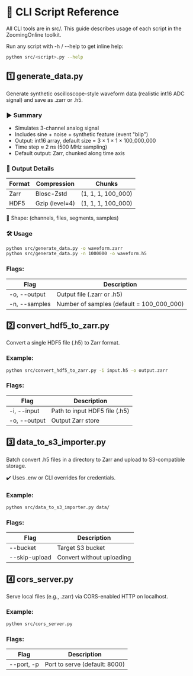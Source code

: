 # 🧰 CLI Script Reference

All CLI tools are in src/. This guide describes usage of each script in the ZoomingOnline toolkit.

Run any script with -h / --help to get inline help:

```bash
python src/<script>.py --help
```

## 1️⃣ generate_data.py

Generate synthetic oscilloscope-style waveform data (realistic int16 ADC signal) and save as .zarr or .h5.

### ▶ Summary

- Simulates 3-channel analog signal
- Includes sine + noise + synthetic feature (event "blip")
- Output: int16 array, default size = 3 × 1 × 1 × 100_000_000
- Time step ≈ 2 ns (500 MHz sampling)
- Default output: Zarr, chunked along time axis

### 💾 Output Details

| Format | Compression    | Chunks             |
|--------|----------------|--------------------|
| Zarr   | Blosc-Zstd     | (1, 1, 1, 100_000) |
| HDF5   | Gzip (level=4) | (1, 1, 1, 100_000) |

📐 Shape: (channels, files, segments, samples)

### 🛠 Usage

```bash
python src/generate_data.py -o waveform.zarr
python src/generate_data.py -n 1000000 -o waveform.h5
```

### Flags:

| Flag          | Description                               |
|---------------|-------------------------------------------|
| -o, --output  | Output file (.zarr or .h5)                |
| -n, --samples | Number of samples (default = 100_000_000) |

## 2️⃣ convert_hdf5_to_zarr.py

Convert a single HDF5 file (.h5) to Zarr format.

### Example:

```bash
python src/convert_hdf5_to_zarr.py -i input.h5 -o output.zarr
```

### Flags:

| Flag         | Description                   |
|--------------|-------------------------------|
| -i, --input  | Path to input HDF5 file (.h5) |
| -o, --output | Output Zarr store             |

## 3️⃣ data_to_s3_importer.py

Batch convert .h5 files in a directory to Zarr and upload to S3-compatible storage.

✔️ Uses .env or CLI overrides for credentials.

### Example:

```bash
python src/data_to_s3_importer.py data/
```

### Flags:

| Flag          | Description               |
|---------------|---------------------------|
| --bucket      | Target S3 bucket          |
| --skip-upload | Convert without uploading |

## 4️⃣ cors_server.py

Serve local files (e.g., .zarr) via CORS-enabled HTTP on localhost.

### Example:

```bash
python src/cors_server.py
```

### Flags:

| Flag       | Description                   |
|------------|-------------------------------|
| --port, -p | Port to serve (default: 8000) |


